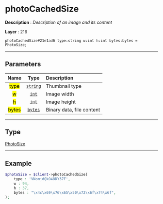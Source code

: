 # photoCachedSize

**Description** : *Description of an image and its content*

**Layer** : 216

```tl
photoCachedSize#21e1ad6 type:string w:int h:int bytes:bytes = PhotoSize;
```

---

## Parameters

| Name | Type | Description |
| :---: | :---: | :--- |
| <mark>type</mark> | [`string`](type/string) | Thumbnail type |
| <mark>w</mark> | [`int`](type/int) | Image width |
| <mark>h</mark> | [`int`](type/int) | Image height |
| <mark>bytes</mark> | [`bytes`](type/bytes) | Binary data, file content |

---

## Type

[PhotoSize](type/PhotoSize)

---

## Example

```php
$photoSize = $client->photoCachedSize(
	type : 'VNomjdQkO48DY37F',
	w : 94,
	h : 37,
	bytes : "\x4c\x69\x76\x65\x50\x72\x6f\x74\x6f",
);
```
